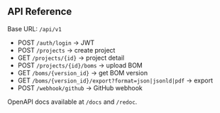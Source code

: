 ## API Reference

Base URL: `/api/v1`

- POST `/auth/login` -> JWT
- POST `/projects` -> create project
- GET `/projects/{id}` -> project detail
- POST `/projects/{id}/boms` -> upload BOM
- GET `/boms/{version_id}` -> get BOM version
- GET `/boms/{version_id}/export?format=json|jsonld|pdf` -> export
- POST `/webhook/github` -> GitHub webhook

OpenAPI docs available at `/docs` and `/redoc`.


